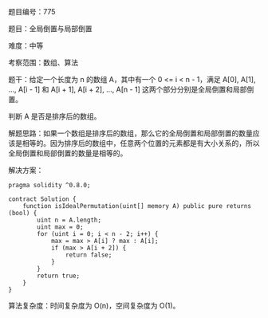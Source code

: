 题目编号：775

题目：全局倒置与局部倒置

难度：中等

考察范围：数组、算法

题干：给定一个长度为 n 的数组 A，其中有一个 0 <= i < n - 1，满足 A[0], A[1], ..., A[i - 1] 和 A[i + 1], A[i + 2], ..., A[n - 1] 这两个部分分别是全局倒置和局部倒置。

判断 A 是否是排序后的数组。

解题思路：如果一个数组是排序后的数组，那么它的全局倒置和局部倒置的数量应该是相等的。因为排序后的数组中，任意两个位置的元素都是有大小关系的，所以全局倒置和局部倒置的数量是相等的。

解决方案：

```solidity
pragma solidity ^0.8.0;

contract Solution {
    function isIdealPermutation(uint[] memory A) public pure returns (bool) {
        uint n = A.length;
        uint max = 0;
        for (uint i = 0; i < n - 2; i++) {
            max = max > A[i] ? max : A[i];
            if (max > A[i + 2]) {
                return false;
            }
        }
        return true;
    }
}
```

算法复杂度：时间复杂度为 O(n)，空间复杂度为 O(1)。